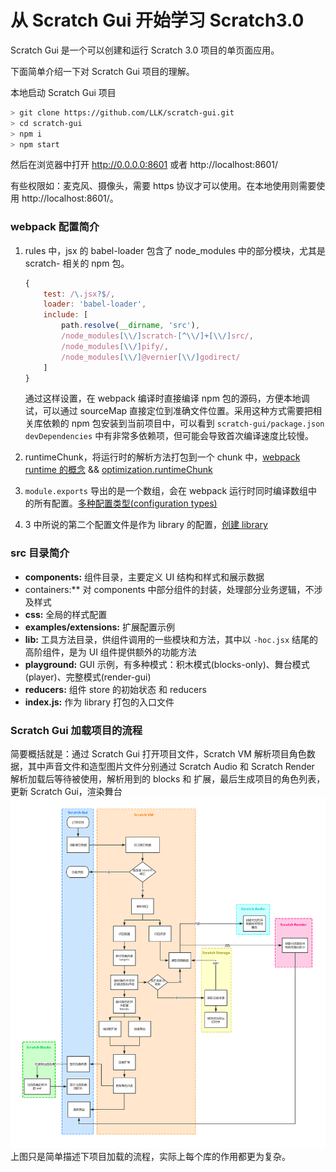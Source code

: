 # 从 Scratch Gui 开始学习 Scratch3.0

Scratch Gui 是一个可以创建和运行 Scratch 3.0 项目的单页面应用。

下面简单介绍一下对 Scratch Gui 项目的理解。

本地启动 Scratch Gui 项目
```bash
> git clone https://github.com/LLK/scratch-gui.git
> cd scratch-gui
> npm i
> npm start
```
然后在浏览器中打开 http://0.0.0.0:8601 或者 http://localhost:8601/

有些权限如：麦克风、摄像头，需要 https 协议才可以使用。在本地使用则需要使用 http://localhost:8601/。

### webpack 配置简介
1. rules 中，jsx 的 babel-loader 包含了 node_modules 中的部分模块，尤其是 scratch- 相关的 npm 包。
    ```javascript
    {
        test: /\.jsx?$/,
        loader: 'babel-loader',
        include: [
            path.resolve(__dirname, 'src'),
            /node_modules[\\/]scratch-[^\\/]+[\\/]src/,
            /node_modules[\\/]pify/,
            /node_modules[\\/]@vernier[\\/]godirect/
        ]
    }
    ```
    通过这样设置，在 webpack 编译时直接编译 npm 包的源码，方便本地调试，可以通过 sourceMap 直接定位到准确文件位置。采用这种方式需要把相关库依赖的 npm 包安装到当前项目中，可以看到 ```scratch-gui/package.json devDependencies``` 中有非常多依赖项，但可能会导致首次编译速度比较慢。

2. runtimeChunk，将运行时的解析方法打包到一个 chunk 中，[webpack runtime 的概念](https://webpack.docschina.org/concepts/manifest/#runtime) &&  [optimization.runtimeChunk](https://webpack.docschina.org/configuration/optimization/#optimization-runtimechunk)

3. ```module.exports``` 导出的是一个数组，会在 webpack 运行时同时编译数组中的所有配置。[多种配置类型(configuration types)](https://webpack.docschina.org/configuration/configuration-types/)

4. 3 中所说的第二个配置文件是作为 library 的配置，[创建 library](https://webpack.docschina.org/guides/author-libraries/#%E5%88%9B%E5%BB%BA%E4%B8%80%E4%B8%AA-library)

### src 目录简介

- **components:** 组件目录，主要定义 UI 结构和样式和展示数据
- containers:** 对 components 中部分组件的封装，处理部分业务逻辑，不涉及样式
- **css:** 全局的样式配置
- **examples/extensions:** 扩展配置示例
- **lib:** 工具方法目录，供组件调用的一些模块和方法，其中以 `-hoc.jsx` 结尾的高阶组件，是为 UI 组件提供额外的功能方法
- **playground:** GUI 示例，有多种模式：积木模式(blocks-only)、舞台模式(player)、完整模式(render-gui)
- **reducers:** 组件 store 的初始状态 和 reducers
- **index.js:** 作为 library 打包的入口文件

### Scratch Gui 加载项目的流程
简要概括就是：通过 Scratch Gui 打开项目文件，Scratch VM 解析项目角色数据，其中声音文件和造型图片文件分别通过 Scratch Audio 和 Scratch Render 解析加载后等待被使用，解析用到的 blocks 和 扩展，最后生成项目的角色列表，更新 Scratch Gui，渲染舞台
<img src="./flow.png" />
上图只是简单描述下项目加载的流程，实际上每个库的作用都更为复杂。